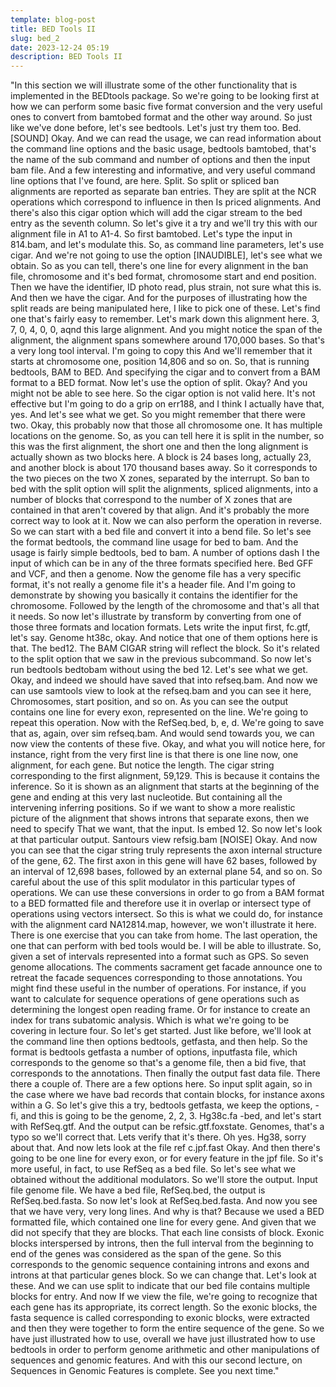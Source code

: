 ```yaml
---
template: blog-post
title: BED Tools II
slug: bed_2
date: 2023-12-24 05:19
description: BED Tools II
---
```

"In this section we will illustrate
some of the other functionality that is implemented in the BEDtools package. So we're going to be looking first at
how we can perform some basic five format conversion and the very useful ones to convert from
bamtobed format and the other way around. So just like we've done before,
let's see bedtools. Let's just try them too. Bed. [SOUND]
Okay. And we can read the usage,
we can read information about the command line options and the basic usage,
bedtools bamtobed, that's the name of the sub command and number of
options and then the input bam file. And a few interesting and informative, and very useful command line options
that I've found, are here. Split. So split or spliced ban alignments
are reported as separate ban entries. They are split at the NCR operations which
correspond to influence in then Is priced alignments. And there's also this cigar option which
will add the cigar stream to the bed entry as the seventh column. So let's give it a try and we'll try this
with our alignment file in A1 to A1-4. So first bamtobed. Let's type the input in 814.bam,
and let's modulate this. So, as command line parameters,
let's use cigar. And we're not going to use the option
[INAUDIBLE], let's see what we obtain. So as you can tell, there's one line for
every alignment in the ban file, chromosome and it's bed format,
chromosome start and end position. Then we have the identifier, ID photo
read, plus strain, not sure what this is. And then we have the cigar. And for the purposes of illustrating
how the split reads are being manipulated here,
I like to pick one of these. Let's find one that's
fairly easy to remember. Let's mark down this alignment here. 3, 7, 0, 4, 0, 0, aqnd this large alignment. And you might notice
the span of the alignment, the alignment spans somewhere
around 170,000 bases. So that's a very long tool interval. I'm going to copy this And we'll remember that it starts at
chromosome one, position 14,806 and so on. So, that is running bedtools, BAM to BED. And specifying the cigar and to convert
from a BAM format to a BED format. Now let's use the option of split. Okay? And you might not be able to see here. So the cigar option is not valid here. It's not effective but
I'm going to do a grip on err188, and I think I actually have that, yes. And let's see what we get. So you might remember that there were two. Okay, this probably now that
those all chromosome one. It has multiple locations on the genome. So, as you can tell here it
is split in the number, so this was the first alignment,
the short one and then the long alignment is
actually shown as two blocks here. A block is 24 bases long, actually 23, and another block is about
170 thousand bases away. So it corresponds to the two pieces on the two X zones,
separated by the interrupt. So ban to bed with the split
option will split the alignments, spliced alignments, into a number of
blocks that correspond to the number of X zones that are contained in that
aren't covered by that align. And it's probably the more
correct way to look at it. Now we can also perform
the operation in reverse. So we can start with a bed file and
convert it into a bend file. So let's see the format bedtools, the command line usage for bed to bam. And the usage is fairly simple bedtools,
bed to bam. A number of options dash
I the input of which can be in any of the three
formats specified here. Bed GFF and VCF, and then a genome. Now the genome file has
a very specific format, it's not really a genome
file it's a header file. And I'm going to
demonstrate by showing you basically it contains the identifier for
the chromosome. Followed by the length of the chromosome
and that's all that it needs. So now let's illustrate by
transform by converting from one of those three formats and
location formats. Lets write the input first,
fc.gtf, let's say. Genome ht38c, okay. And notice that one of
them options here is that. The bed12. The BAM CIGAR string
will reflect the block. So it's related to the split option that we saw in the previous subcommand. So now let's run bedtools bedtobam
without using the bed 12. Let's see what we get. Okay, and indeed we should have
saved that into refseq.bam. And now we can use samtools view
to look at the refseq.bam and you can see it here, Chromosomes,
start position, and so on. As you can see the output
contains one line for every exon, represented on the line. We're going to repeat this operation. Now with the RefSeq.bed, b, e, d. We're going to save that as,
again, over sim refseq.bam. And would send towards you, we can now view
the contents of these five. Okay, and what you will notice here,
for instance, right from the very first line is that there is one line now,
one alignment, for each gene. But notice the length. The cigar string corresponding
to the first alignment, 59,129. This is because it contains the inference. So it is shown as an alignment
that starts at the beginning of the gene and
ending at this very last nucleotide. But containing all the intervening
inferring positions. So if we want to show
a more realistic picture of the alignment that shows
introns that separate exons, then we need to specify That we want,
that the input. Is embed 12. So now let's look at
that particular output. Santours view refsig.bam [NOISE] Okay. And now you can see that
the cigar string truly represents the axon internal structure of the gene,
62. The first axon in this gene will have
62 bases, followed by an interval of 12,698 bases, followed by
an external plane 54, and so on. So careful about the use of
this split modulator in this particular types of operations. We can use these conversions in order
to go from a BAM format to a BED formatted file and
therefore use it in overlap or intersect type of operations
using vectors intersect. So this is what we could do,
for instance with the alignment card NA12814.map,
however, we won't illustrate it here. There is one exercise that
you can take from home. The last operation, the one that can
perform with bed tools would be. I will be able to illustrate. So, given a set of intervals
represented into a format such as GPS. So seven genome allocations. The comments sacrament
get facade announce one to retreat the facade sequences
corresponding to those annotations. You might find these useful
in the number of operations. For instance, if you want to calculate for
sequence operations of gene operations such as determining
the longest open reading frame. Or for instance to create an index for
trans subatomic analysis. Which is what we're going to
be covering in lecture four. So let's get started. Just like before, we'll look at
the command line then options bedtools, getfasta, and then help. So the format is bedtools
getfasta a number of options, inputfasta file,
which corresponds to the genome so that's a genome file, then a bid five,
that corresponds to the annotations. Then finally the output fast data file. There there a couple of. There are a few options here. So input split again, so in the case where we have bad records that contain blocks,
for instance axons within a G. So let's give this a try,
bedtools getfasta, we keep the options, -fi, and this is going to be the genome, 2, 2, 3. Hg38c.fa -bed, and let's start with RefSeq.gtf. And the output can be refsic.gtf.foxstate. Genomes, that's a typo so
we'll correct that. Lets verify that it's there. Oh yes. Hg38, sorry about that. And now lets look at
the file ref c.jpf.fast Okay. And then there's going to be one line for
every exon, or for every feature in the jpf file. So it's more useful, in fact,
to use RefSeq as a bed file. So let's see what we obtained
without the additional modulators. So we'll store the output. Input file genome file. We have a bed file, RefSeq.bed,
the output is RefSeq.bed.fasta. So now let's look at RefSeq.bed.fasta. And now you see that we have very,
very long lines. And why is that? Because we used a BED formatted file,
which contained one line for every gene. And given that we did not
specify that they are blocks. That each line consists of block. Exonic blocks interspersed by introns,
then the full interval from the beginning to end of the genes was considered
as the span of the gene. So this corresponds to the genomic
sequence containing introns and exons and introns at that particular genes block. So we can change that. Let's look at these. And we can use split to indicate that our bed file contains multiple blocks for entry. And now If we view the file, we're going to recognize that each gene
has its appropriate, its correct length. So the exonic blocks, the fasta sequence
is called corresponding to exonic blocks, were extracted and then they were together
to form the entire sequence of the gene. So we have just illustrated how to use,
overall we have just illustrated how to use bedtools in order to
perform genome arithmetic and other manipulations of sequences and
genomic features. And with this our second lecture, on
Sequences in Genomic Features is complete. See you next time."
